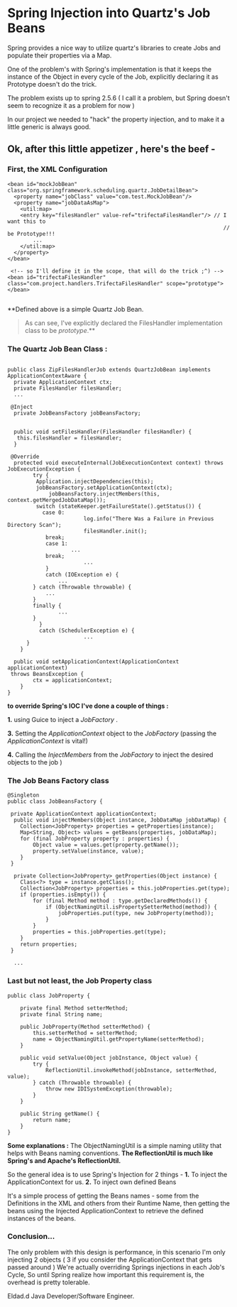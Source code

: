 # Spring Injection into Quartz's Job Beans #
Spring provides a nice way to utilize quartz's libraries to create Jobs and populate their properties via a Map.

One of the problem's with Spring's implementation is that it keeps the instance of the Object in every cycle of the Job, explicitly declaring it as Prototype doesn't do the trick.

The problem exists up to spring 2.5.6 ( I call it a problem, but Spring doesn't seem to recognize it as a problem for now )

In our project we needed to "hack" the property injection, and to make it a little generic is always good.

## Ok, after this little appetizer , here's the beef - ##

### First, the XML Configuration ###
```
<bean id="mockJobBean" class="org.springframework.scheduling.quartz.JobDetailBean">
  <property name="jobClass" value="com.test.MockJobBean"/>
  <property name="jobDataAsMap">
    <util:map>
	<entry key="filesHandler" value-ref="trifectaFilesHandler"/> // I want this to 
                                                                    //  be Prototype!!!
        ...
    </util:map>
  </property>
</bean>

 <!-- so I'll define it in the scope, that will do the trick ;^) -->
<bean id="trifectaFilesHandler" class="com.project.handlers.TrifectaFilesHandler" scope="prototype"> 
</bean>


```

**Defined above is a simple Quartz Job Bean.
> As can see, I've explicitly declared the FilesHandler implementation class to be
> _prototype_.**

### The Quartz Job Bean Class : ###
```

public class ZipFilesHandlerJob extends QuartzJobBean implements ApplicationContextAware {
  private ApplicationContext ctx;
  private FilesHandler filesHandler;
  ...

 @Inject
  private JobBeansFactory jobBeansFactory;
 
  
  public void setFilesHandler(FilesHandler filesHandler) {
   this.filesHandler = filesHandler;
  }
	
 @Override
  protected void executeInternal(JobExecutionContext context) throws JobExecutionException {
        try {
	     Application.injectDependencies(this);
	     jobBeansFactory.setApplicationContext(ctx);
             jobBeansFactory.injectMembers(this, context.getMergedJobDataMap());
	     switch (stateKeeper.getFailureState().getStatus()) {
		   case 0:
                        log.info("There Was a Failure in Previous Directory Scan");
                        filesHandler.init();
			break;
		    case 1:
            		...
			break;
                        ...
  		    }
        	catch (IOException e) {
	        	...
		} catch (Throwable throwable) {
			...
		}
		finally {
		        ...
		}
          }
     	  catch (SchedulerException e) {
                        ...
	  }
	}

  public void setApplicationContext(ApplicationContext applicationContext)
 throws BeansException {
		ctx = applicationContext;
	}
}
```

**to override Spring's IOC I've done a couple of things :**

**1.** using Guice to inject a _JobFactory_ .

**3.** Setting the _ApplicationContext_ object to the _JobFactory_ (passing the _ApplicationContext_ is vital!)

**4.** Calling the _InjectMembers_ from the _JobFactory_ to inject the desired objects to the job )

### The Job Beans Factory class ###

```
@Singleton
public class JobBeansFactory {

 private ApplicationContext applicationContext;
  public void injectMembers(Object instance, JobDataMap jobDataMap) {
	Collection<JobProperty> properties = getProperties(instance);
	Map<String, Object> values = getBeans(properties, jobDataMap);
	for (final JobProperty property : properties) {
		Object value = values.get(property.getName());
		property.setValue(instance, value);
	}
 }

  private Collection<JobProperty> getProperties(Object instance) {
	Class<?> type = instance.getClass();
	Collection<JobProperty> properties = this.jobProperties.get(type);
	if (properties.isEmpty()) {
		for (final Method method : type.getDeclaredMethods()) {
			if (ObjectNamingUtil.isPropertySetterMethod(method)) {
				jobProperties.put(type, new JobProperty(method));
			}
		}
		properties = this.jobProperties.get(type);
	}
	return properties;
 }

  ...

```

### Last but not least, the Job Property class ###
```
public class JobProperty {

	private final Method setterMethod;
	private final String name;

	public JobProperty(Method setterMethod) {
		this.setterMethod = setterMethod;
		name = ObjectNamingUtil.getPropertyName(setterMethod);
	}

	public void setValue(Object jobInstance, Object value) {
		try {
			ReflectionUtil.invokeMethod(jobInstance, setterMethod, value);
		} catch (Throwable throwable) {
			throw new IDISystemException(throwable);
		}
	}

	public String getName() {
		return name;
	}
}
```

**Some explanations :** The ObjectNamingUtil is a simple naming utility that helps with Beans naming conventions.
**The ReflectionUtil is much like Spring's and Apache's ReflectionUtil.**

So the general idea is to use Spring's Injection for 2 things -
**1.** To inject the ApplicationContext for us.
**2.** To inject own defined Beans

It's a simple process of getting the Beans names - some from the Definitions in the XML
and others from their Runtime Name, then getting the beans using the Injected
ApplicationContext to retrieve the defined instances of the beans.

### Conclusion... ###
The only problem with this design is performance, in this scenario I'm only injecting
2 objects ( 3 if you consider the ApplicationContext that gets passed around )
We're actually overriding Springs injections in each Job's Cycle,
So until Spring realize how important this requirement is, the overhead is pretty tolerable.

Eldad.d
Java Developer/Software Engineer.
